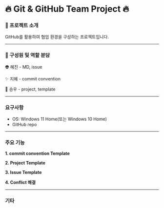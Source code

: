 # 🔥 Git & GitHub Team Project 🔥

### 📝 프로젝트 소개
GitHub를 활용하여 협업 환경을 구성하는 프로젝트입니다.

---
### 👷 구성원 및 역할 분담
👽️ 혜진 - MD, issue

✨ 지혜 - commit convention

🧐 승우 - project, template

---

### 요구사항
* OS: Windows 11 Home(또는 Windows 10 Home)
* GitHub repo

---
### 주요 기능
**1. commit convention Template**

**2. Project Template**


**3. Issue Template**


**4. Conflict 해결**

---
### 기타
